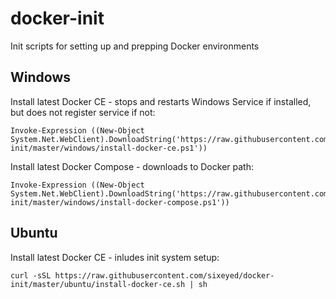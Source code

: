 # docker-init
Init scripts for setting up and prepping Docker environments

## Windows

Install latest Docker CE - stops and restarts Windows Service if installed, but does not register service if not:

```
Invoke-Expression ((New-Object System.Net.WebClient).DownloadString('https://raw.githubusercontent.com/sixeyed/docker-init/master/windows/install-docker-ce.ps1'))
```

Install latest Docker Compose - downloads to Docker path:

```
Invoke-Expression ((New-Object System.Net.WebClient).DownloadString('https://raw.githubusercontent.com/sixeyed/docker-init/master/windows/install-docker-compose.ps1'))
```

## Ubuntu 

Install latest Docker CE - inludes init system setup:

```
curl -sSL https://raw.githubusercontent.com/sixeyed/docker-init/master/ubuntu/install-docker-ce.sh | sh
```
